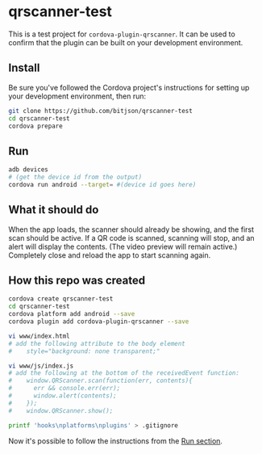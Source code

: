 # qrscanner-test

This is a test project for `cordova-plugin-qrscanner`. It can be used to confirm that the plugin can be built on your development environment.

## Install

Be sure you've followed the Cordova project's instructions for setting up your development environment, then run:

```bash
git clone https://github.com/bitjson/qrscanner-test
cd qrscanner-test
cordova prepare
```

## Run

```bash
adb devices
# (get the device id from the output)
cordova run android --target= #(device id goes here)
```

## What it should do

When the app loads, the scanner should already be showing, and the first scan should be active. If a QR code is scanned, scanning will stop, and an alert will display the contents. (The video preview will remain active.) Completely close and reload the app to start scanning again.

## How this repo was created

```bash
cordova create qrscanner-test
cd qrscanner-test
cordova platform add android --save
cordova plugin add cordova-plugin-qrscanner --save

vi www/index.html
# add the following attribute to the body element
#    style="background: none transparent;"

vi www/js/index.js
# add the following at the bottom of the receivedEvent function:
#    window.QRScanner.scan(function(err, contents){
#      err && console.err(err);
#      window.alert(contents);
#    });
#    window.QRScanner.show();

printf 'hooks\nplatforms\nplugins' > .gitignore
```

Now it's possible to follow the instructions from the [Run section](#Run).
